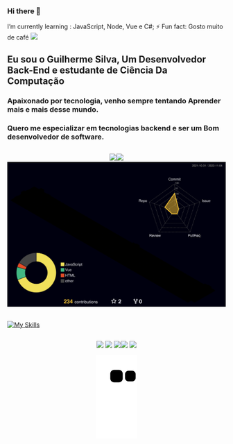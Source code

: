### Hi there 👋

 I’m currently learning :
JavaScript, Node, Vue e C#;
⚡ Fun fact: Gosto muito de café <img src="https://img.icons8.com/dusk/64/000000/cafe.png"/>
## Eu sou o Guilherme Silva,  Um Desenvolvedor Back-End e estudante de Ciência Da Computação

### Apaixonado por tecnologia, venho sempre tentando Aprender mais e mais desse mundo. 
### Quero me especializar em tecnologias backend e ser um Bom desenvolvedor de software.

##

<div align= "center">
 <img height="150em" src="https://github-readme-stats.vercel.app/api/top-langs/?username=guilhermeOsilva&layout=compact&langs_count=7&theme=dark&hide_border=true"/><img height="150em" src="https://github-readme-streak-stats.herokuapp.com/?user=guilhermeOsilva&theme=dark&hide_border=true"/>
</div>

<img src="./profile-3d-contrib/profile-night-rainbow.svg" />

##
  
  
   [![My Skills](https://skillicons.dev/icons?i=js,html,css,java,docker,nodejs,vuejs,react,mysql)](https://skillicons.dev)
##
<div align= "center"> 
  <a href="https://www.instagram.com/oguiih_henrii/"target="_blank"><img src="https://img.shields.io/badge/-Instagram-%23E4405F?style=for-the-badge&logo=instagram&logoColor=white" target="_blank"></a>
  <a href="" target="_blank"><img src="https://img.shields.io/badge/Discord-7289DA?style=for-the-badge&logo=discord&logoColor=white" target="_blank"></a> 
  <a href = ""><img src=" https://img.shields.io/badge/Microsoft_Outlook-0078D4?style=for-the-badge&logo=microsoft-outlook&logoColor=white"></a
   <a href="https://www.linkedin.com/in/guilhermeOsilva" target="_blank"><img src="https://img.shields.io/badge/-LinkedIn-%230077B5?style=for-the-badge&logo=linkedin&logoColor=white" target="_blank"></a> 
 <a href = "mailto:guilherme.osilva@bandtec.com.br"> <img src = "https://img.shields.io/badge/Microsoft_Outlook-0078D4?style=for-the-badge&logo=microsoft-outlook&logoColor=white" target = "_ blank"> </a>


   
![Snake animation](https://github.com/guilhermeOsilva/guilhermeOsilva/blob/output/github-contribution-grid-snake.svg)

  
</div>
